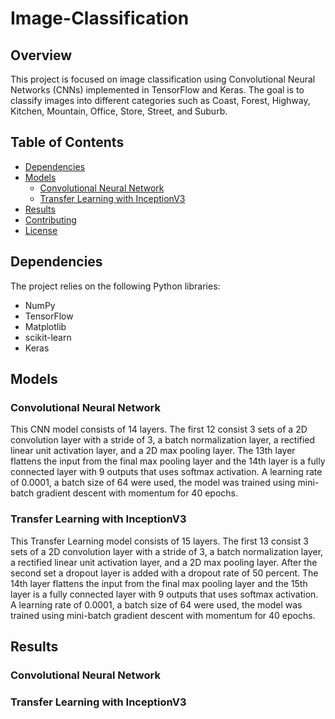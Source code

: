 # Image-Classification

## Overview

This project is focused on image classification using Convolutional Neural Networks (CNNs) implemented in TensorFlow and Keras. The goal is to classify images into different categories such as Coast, Forest, Highway, Kitchen, Mountain, Office, Store, Street, and Suburb.


## Table of Contents

- [Dependencies](#dependencies)
- [Models](#models)
  - [Convolutional Neural Network](#convolutional-neural-network)
  - [Transfer Learning with InceptionV3](#transfer-learning-with-inceptionv3)
- [Results](#results)
- [Contributing](#contributing)
- [License](#license)

## Dependencies

The project relies on the following Python libraries:

- NumPy
- TensorFlow
- Matplotlib
- scikit-learn
- Keras

## Models

### Convolutional Neural Network

This CNN model consists of 14 layers. The first 12 consist 3 sets of a 2D convolution layer with a stride of 3, a batch normalization layer, a rectified linear unit activation layer, and a 2D max pooling layer. The 13th layer flattens the input from the final max pooling layer and the 14th layer is a fully connected layer with 9 outputs that uses softmax activation. A learning rate of 0.0001, a batch size of 64 were used, the model was trained using mini-batch gradient descent with momentum for 40 epochs.

### Transfer Learning with InceptionV3 

This Transfer Learning model consists of 15 layers. The first 13 consist 3 sets of a 2D convolution layer with a stride of 3, a batch normalization layer, a rectified linear unit activation layer, and a 2D max pooling layer. After the second set a dropout layer is added with a dropout rate of 50 percent. The 14th layer flattens the input from the final max pooling layer and the 15th layer is a fully connected layer with 9 outputs that uses softmax activation. A learning rate of 0.0001, a batch size of 64 were used, the model was trained using mini-batch gradient descent with momentum for 40 epochs.

## Results

### Convolutional Neural Network

### Transfer Learning with InceptionV3
